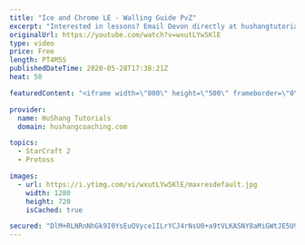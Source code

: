 ```yaml
---
title: "Ice and Chrome LE - Walling Guide PvZ"
excerpt: "Interested in lessons? Email Devon directly at hushangtutorials@outlook.com ------------------------------------------------------------------------------------------------------- Want to support HuShang Tutorials directly? Patreon is a website where you can contribute a monthly donation that will help"
originalUrl: https://youtube.com/watch?v=wxutLYw5KlE
type: video
price: Free
length: PT4M5S
publishedDateTime: 2020-05-28T17:38:21Z
heat: 50

featuredContent: "<iframe width=\"800\" height=\"500\" frameborder=\"0\" src=\"https://www.youtube.com/embed/wxutLYw5KlE\" allow=\"accelerometer; autoplay; encrypted-media; gyroscope; picture-in-picture\" allowfullscreen></iframe>"

provider:
  name: HuShang Tutorials
  domain: hushangcoaching.com

topics:
  - StarCraft 2
  - Protoss

images:
  - url: https://i.ytimg.com/vi/wxutLYw5KlE/maxresdefault.jpg
    width: 1280
    height: 720
    isCached: true

secured: "DlM+RLNRnNhGk9I0YsEuQVyce1ILrYCJ4rNsU0+a9tVLKASNY8aMiGWtJE5U9ydvJa2jlEVvwPIUtR0U18CV/RbVZXa2eRfyWFQzQMryOyITfpUEL7dyLoOpPzEXQFbQNeQv/FxvLEuF2g3GLeP+8xoSFBNSk4WRKNWjQa94cICmdaT78yqG4ty687Q+pofuGVXLqXONpJ0WYsFjUSyYueliuUHqFLlDZdTs2y+cNU2ehb3k8u55Ljan2XloBxJ1FHHbuvXvb0cKuPxy7FL/WkrNXwc0wuQEsV0QkhPTokdnHLAFbUEPHYE4q6TB2wdSd0WVlSZ3bU+zudKmctXgbmEZuRg7bUfUJsQaO1riAS7HDoCOHF4pYUI91ZeeRH38sSq+s3KiBqAINK7BQDRzenZNt/gFYi+qkt7tSYOklSA=;fNxNGZbnRUo8q8AhHIMjjw=="
---
```


